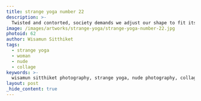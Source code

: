 ```yaml
---
title: strange yoga number 22
description: >-
  Twisted and contorted, society demands we adjust our shape to fit its image. This is the Strange Yoga collection by Wisamun Sitthiket.
image: /images/artworks/strange-yoga/strange-yoga-number-22.jpg
photoid: 62
author: Wisamun Sitthiket
tags:
  - strange yoga
  - woman
  - nude
  - collage
keywords: >-
  wisamun sitthiket photography, strange yoga, nude photography, collage, woman
layout: post
_hide_content: true
---
```

